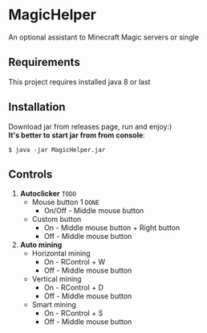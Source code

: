 # MagicHelper
An optional assistant to Minecraft Magic servers or single

## Requirements
This project requires installed java 8 or last

## Installation
Download jar from releases page, run and enjoy:) <br>
**It's better to start jar from from console**:
```
$ java -jar MagicHelper.jar
```

## Controls 
1. **Autoclicker** `TODO`
   - Mouse button 1 `DONE`
     - On/Off - Middle mouse button 
   - Custom button
     - On - Middle mouse button + Right button
     - Off -  Middle mouse button
2. **Auto mining**
   - Horizontal mining
     - On - RControl + W
     - Off - Middle mouse button
   - Vertical mining
     - On - RControl + D
     - Off - Middle mouse button
   - Smart mining
     - On - RControl + S
     - Off - Middle mouse button
